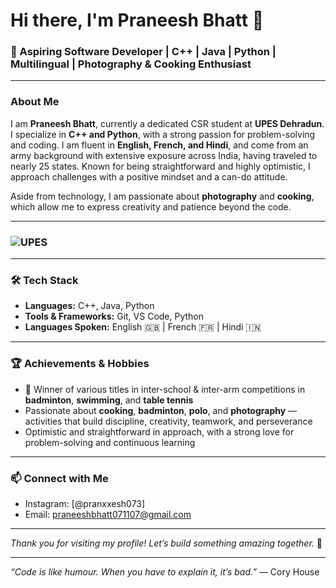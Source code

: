 # Hi there, I'm Praneesh Bhatt 👋

### 🚀 Aspiring Software Developer | C++ | Java | Python | Multilingual | Photography & Cooking Enthusiast

---

### About Me
I am **Praneesh Bhatt**, currently a dedicated CSR student at **UPES Dehradun**. I specialize in **C++ and Python**, with a strong passion for problem-solving and coding. I am fluent in **English, French, and Hindi**, and come from an army background with extensive exposure across India, having traveled to nearly 25 states. Known for being straightforward and highly optimistic, I approach challenges with a positive mindset and a can-do attitude.

Aside from technology, I am passionate about **photography** and **cooking**, which allow me to express creativity and patience beyond the code.

---

### ![UPES](https://github.com/santoshpanda1995/Basic-Markdown-Editing-for-GitHub/blob/main/upes.png)

---

### 🛠 Tech Stack
- **Languages:** C++, Java, Python  
- **Tools & Frameworks:** Git, VS Code, Python  
- **Languages Spoken:** English 🇬🇧 | French 🇫🇷 | Hindi 🇮🇳

---

### 🏆 Achievements & Hobbies
- 🏸 Winner of various titles in inter-school & inter-arm competitions in **badminton**, **swimming**, and **table tennis**  
- Passionate about **cooking**, **badminton**, **polo**, and **photography** — activities that build discipline, creativity, teamwork, and perseverance  
- Optimistic and straightforward in approach, with a strong love for problem-solving and continuous learning

---

### 📫 Connect with Me
- Instagram: [@pranxxesh073]  
- Email: praneeshbhatt071107@gmail.com

---

*Thank you for visiting my profile! Let’s build something amazing together.* 🚀

---

*“Code is like humour. When you have to explain it, it’s bad.”* — Cory House
